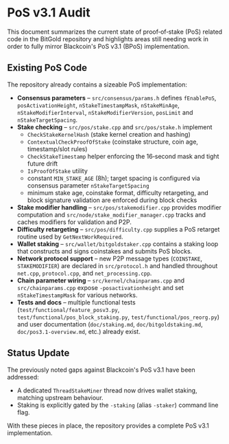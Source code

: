 # PoS v3.1 Audit

This document summarizes the current state of proof‑of‑stake (PoS) related code in the BitGold repository and highlights areas still needing work in order to fully mirror Blackcoin's PoS v3.1 (BPoS) implementation.

## Existing PoS Code

The repository already contains a sizeable PoS implementation:

* **Consensus parameters** – `src/consensus/params.h` defines `fEnablePoS`, `posActivationHeight`, `nStakeTimestampMask`, `nStakeMinAge`, `nStakeModifierInterval`, `nStakeModifierVersion`, `posLimit` and `nStakeTargetSpacing`.
* **Stake checking** – `src/pos/stake.cpp` and `src/pos/stake.h` implement
  * `CheckStakeKernelHash` (stake kernel creation and hashing)
  * `ContextualCheckProofOfStake` (coinstake structure, coin age, timestamp/slot rules)
  * `CheckStakeTimestamp` helper enforcing the 16‑second mask and tight future drift
  * `IsProofOfStake` utility
  * constant `MIN_STAKE_AGE` (8h); target spacing is configured via consensus parameter `nStakeTargetSpacing`
  * minimum stake age, coinstake format, difficulty retargeting, and block signature validation are enforced during block checks
* **Stake modifier handling** – `src/pos/stakemodifier.cpp` provides modifier computation and `src/node/stake_modifier_manager.cpp` tracks and caches modifiers for validation and P2P.
* **Difficulty retargeting** – `src/pos/difficulty.cpp` supplies a PoS retarget routine used by `GetNextWorkRequired`.
* **Wallet staking** – `src/wallet/bitgoldstaker.cpp` contains a staking loop that constructs and signs coinstakes and submits PoS blocks.
* **Network protocol support** – new P2P message types (`COINSTAKE`, `STAKEMODIFIER`) are declared in `src/protocol.h` and handled throughout `net.cpp`, `protocol.cpp`, and `net_processing.cpp`.
* **Chain parameter wiring** – `src/kernel/chainparams.cpp` and `src/chainparams.cpp` expose `-posactivationheight` and set `nStakeTimestampMask` for various networks.
* **Tests and docs** – multiple functional tests (`test/functional/feature_posv3.py`, `test/functional/pos_block_staking.py`, `test/functional/pos_reorg.py`) and user documentation (`doc/staking.md`, `doc/bitgoldstaking.md`, `doc/pos3.1-overview.md`, etc.) already exist.

## Status Update

The previously noted gaps against Blackcoin's PoS v3.1 have been addressed:

* A dedicated `ThreadStakeMiner` thread now drives wallet staking, matching upstream behaviour.
* Staking is explicitly gated by the `-staking` (alias `-staker`) command line flag.

With these pieces in place, the repository provides a complete PoS v3.1 implementation.

